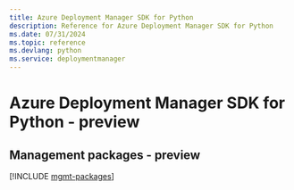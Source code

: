 ```yaml
---
title: Azure Deployment Manager SDK for Python
description: Reference for Azure Deployment Manager SDK for Python
ms.date: 07/31/2024
ms.topic: reference
ms.devlang: python
ms.service: deploymentmanager
---
```

# Azure Deployment Manager SDK for Python - preview

## Management packages - preview
[!INCLUDE [mgmt-packages](deployment-manager-mgmt-index.md)]